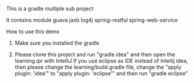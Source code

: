 This is a gradle multiple sub project

It contains module guava jaxb log4j  spring-restful spring-web-service

How to use this demo

1. Make sure you installed the gradle

2. Please clone this project and run "gradle idea" and then open the learning.ipr with IntelliJ
If you use eclipse as IDE instead of Intellij idea, then please change the learning/build.gradle file, change the
"apply plugin: 'idea'" to "apply plugin: 'eclipse'" and then run "gradle eclipse"
